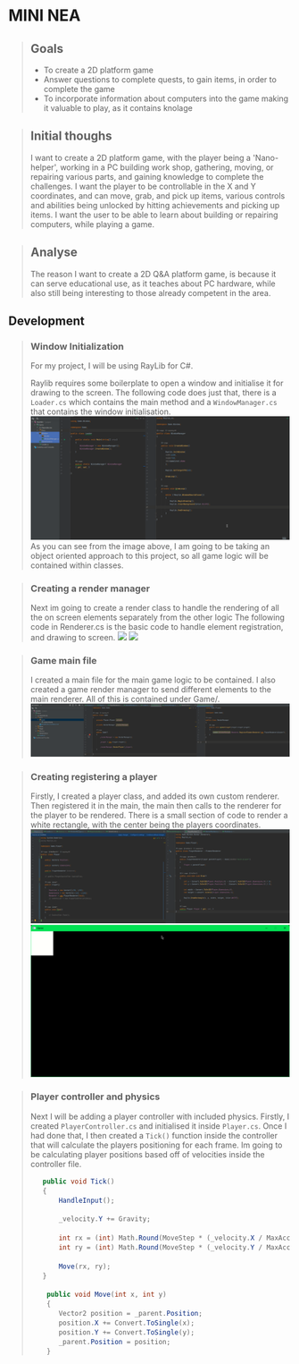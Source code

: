 ﻿# MINI NEA

> ## Goals
> 
> - To create a 2D platform game
> - Answer questions to complete quests, to gain items, in order to complete the game
> - To incorporate information about computers into the game making it valuable to play, as it contains knolage

> ## Initial thoughs
> I want to create a 2D platform game, with the player being a 'Nano-helper', working in a PC building work shop, gathering, moving, or repairing various parts, and gaining knowledge to complete the challenges.
> I want the player to be controllable in the X and Y coordinates, and can move, grab, and pick up items, various controls and abilities being unlocked by hitting achievements and picking up items.
> I want the user to be able to learn about building or repairing computers, while playing a game.

> ## Analyse 
> The reason I want to create a 2D Q&A platform game, is because it can serve educational use, as it teaches about PC hardware, while also still being interesting to those already competent in the area.
> 

## Development

> ### Window Initialization
> 
> For my project, I will be using RayLib for C#.
> 
> Raylib requires some boilerplate to open a window and initialise it for drawing to the screen.
> The following code does just that, there is a `Loader.cs` which contains the main method and a `WindowManager.cs` that contains the window initialisation.
> ![Window Initialization Image](assets/windowinit.png)
> As you can see from the image above, I am going to be taking an object oriented approach to this project, so all game logic will be contained within classes. 

> ### Creating a render manager
> 
> Next im going to create a render class to handle the rendering of all the on screen elements separately from the other logic
> The following code in Renderer.cs is the basic code to handle element registration, and drawing to screen.
> ![](https://i.imgur.com/Ce5ygGI.png)
> ![](https://i.imgur.com/K1QZQtd.png)

> ### Game main file
> I created a main file for the main game logic to be contained.
> I also created a game render manager to send different elements to the main renderer.
> All of this is contained under Game/.
> ![](assets/game-renderer.png)

> ### Creating registering a player
> Firstly, I created a player class, and added its own custom renderer.
> Then registered it in the main, the main then calls to the renderer for the player to be rendered.
> There is a small section of code to render a white rectangle, with the center being the players coordinates.
> ![](assets/player-renderer.png)
> ![](assets/game1.png)

> ### Player controller and physics 
> Next I will be adding a player controller with included physics.
> Firstly, I created `PlayerController.cs` and initialised it inside `Player.cs`.
> Once I had done that, I then created a `Tick()` function inside the controller that will calculate the players positioning for each frame.
> Im going to be calculating player positions based off of velocities inside the controller file.
> ```csharp
>    public void Tick()
>    {
>        HandleInput();
>        
>        _velocity.Y += Gravity;
>        
>        int rx = (int) Math.Round(MoveStep * (_velocity.X / MaxAcceleration));
>        int ry = (int) Math.Round(MoveStep * (_velocity.Y / MaxAcceleration));
> 
>        Move(rx, ry);
>    }
> 
>     public void Move(int x, int y)
>     {
>        Vector2 position = _parent.Position;
>        position.X += Convert.ToSingle(x);
>        position.Y += Convert.ToSingle(y);
>        _parent.Position = position;
>     }
>```

